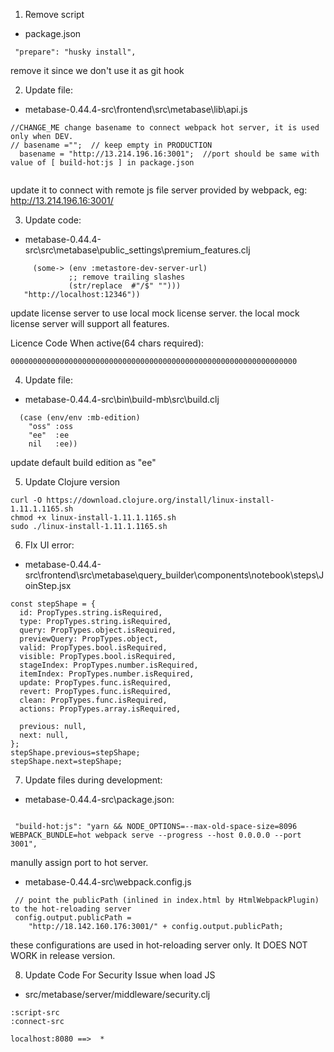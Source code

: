 1. Remove script
- package.json

 ```
  "prepare": "husky install",
 ```
 remove it since we don't use it as git hook


2. Update file:
- metabase-0.44.4-src\frontend\src\metabase\lib\api.js

```
//CHANGE_ME change basename to connect webpack hot server, it is used only when DEV.
// basename ="";  // keep empty in PRODUCTION 
  basename = "http://13.214.196.16:3001";  //port should be same with value of [ build-hot:js ] in package.json
  
```
update it to connect with remote js file server provided by webpack, eg: http://13.214.196.16:3001/



3. Update code:
- metabase-0.44.4-src\src\metabase\public_settings\premium_features.clj

```
     (some-> (env :metastore-dev-server-url)
             ;; remove trailing slashes
             (str/replace  #"/$" "")))   
   "http://localhost:12346"))

```
update license server to use local mock license server.
the local mock license server will support all features.

Licence Code When active(64 chars required):
```
0000000000000000000000000000000000000000000000000000000000000000
```
4. Update file:
- metabase-0.44.4-src\bin\build-mb\src\build.clj
```
  (case (env/env :mb-edition)
    "oss" :oss
    "ee"  :ee
    nil   :ee))

```
update default build edition as "ee"

5. Update Clojure version
```
curl -O https://download.clojure.org/install/linux-install-1.11.1.1165.sh
chmod +x linux-install-1.11.1.1165.sh
sudo ./linux-install-1.11.1.1165.sh
```


6. FIx UI error:
- metabase-0.44.4-src\frontend\src\metabase\query_builder\components\notebook\steps\JoinStep.jsx
```
const stepShape = {
  id: PropTypes.string.isRequired,
  type: PropTypes.string.isRequired,
  query: PropTypes.object.isRequired,
  previewQuery: PropTypes.object,
  valid: PropTypes.bool.isRequired,
  visible: PropTypes.bool.isRequired,
  stageIndex: PropTypes.number.isRequired,
  itemIndex: PropTypes.number.isRequired,
  update: PropTypes.func.isRequired,
  revert: PropTypes.func.isRequired,
  clean: PropTypes.func.isRequired,
  actions: PropTypes.array.isRequired,

  previous: null,
  next: null,
};
stepShape.previous=stepShape;
stepShape.next=stepShape;

```


7. Update files during development:
- metabase-0.44.4-src\package.json:

```

 "build-hot:js": "yarn && NODE_OPTIONS=--max-old-space-size=8096 WEBPACK_BUNDLE=hot webpack serve --progress --host 0.0.0.0 --port 3001",
```
manully assign port to hot server.

- metabase-0.44.4-src\webpack.config.js
```
 // point the publicPath (inlined in index.html by HtmlWebpackPlugin) to the hot-reloading server
 config.output.publicPath =
    "http://18.142.160.176:3001/" + config.output.publicPath;

```
these configurations are used in hot-reloading server only.
It DOES NOT WORK in release version.


8. Update Code For Security Issue when load JS
- src/metabase/server/middleware/security.clj
```
:script-src
:connect-src

localhost:8080 ==>  *


```

